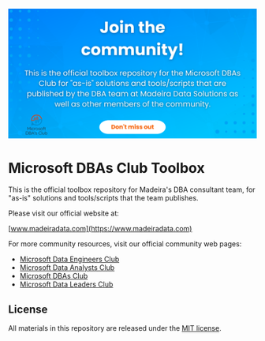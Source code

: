 [![Welcome - We are Madeira Data Solutions](1.png)](https://www.madeiradata.com/microsoftdbasclub)

# Microsoft DBAs Club Toolbox

This is the official toolbox repository for Madeira's DBA consultant team, for "as-is" solutions and tools/scripts that the team publishes.

Please visit our official website at:

[www.madeiradata.com](https://www.madeiradata.com)

For more community resources, visit our official community web pages:

- [Microsoft Data Engineers Club](https://www.madeiradata.com/engineerscommunity)
- [Microsoft Data Analysts Club](https://www.madeiradata.com/analystscommunity)
- [Microsoft DBAs Club](https://www.madeiradata.com/microsoftdbasclub)
- [Microsoft Data Leaders Club](https://www.madeiradata.com/dataleaderscommunity)

## License

All materials in this repository are released under the [MIT license](https://github.com/MadeiraData/microsoft-dbas-club/blob/master/LICENSE).
